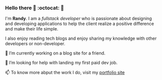 ### Hello there 👋 :octocat: 👋 


I'm __Randy__. I am a _fullstack developer_ who is passionate about designing and developing applications to help the client realize a positive difference and make their life simple.

I also enjoy reading tech blogs and enjoy sharing my knowledge with other developers or non-developer.

🔭 I’m currently working on a blog site for a friend.

🤔 I’m looking for help with landing my first paid dev job.

📫 To know more abput the work I do, visit my [portfolio site](https://isolveit.herokuapp.com/) 

